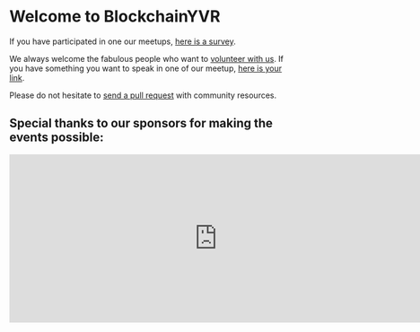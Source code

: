 # Welcome to BlockchainYVR

If you have participated in one our meetups, [here is a survey](https://goo.gl/forms/n4iHN9nChGOXwQut1).

We always welcome the fabulous people who want to [volunteer with us](https://goo.gl/forms/wHxCycLPVSORxqTC2). If you have something you want to speak in one of our meetup, [here is your link](https://goo.gl/forms/LPNXsZJnJdwiRuDu2).

Please do not hesitate to [send a pull request](https://github.com/Finhaven/blockchainYVR) with community resources.

## Special thanks to our sponsors for making the events possible:

<iframe src="https://docs.google.com/presentation/d/e/2PACX-1vReFJq8FMWCDO5TnOIWyayHfuftkTnHOC0OMPv7W8h8ypKfe0-ULw4A6RDFD95z5mGYGUsduWMUKmY0/embed?start=true&loop=true&delayms=3000&rm=minimal" frameborder="0" width="740" height="300" allowfullscreen="true" mozallowfullscreen="true" webkitallowfullscreen="true"></iframe>
